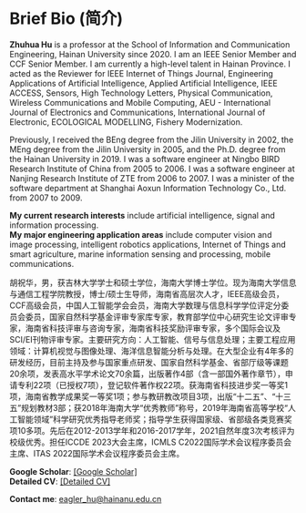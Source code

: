 ---
---

# Brief Bio (简介)
<p>
<b>Zhuhua Hu</b> is a professor at the School of Information and Communication Engineering, Hainan University since 2020. I am an IEEE Senior Member and CCF Senior Member. I am currently a high-level talent in Hainan Province. I acted as the Reviewer for IEEE Internet of Things Journal, Engineering Applications of Artificial Intelligence, Applied Artificial Intelligence, IEEE ACCESS, Sensors, High Technology Letters, Physical Communication, Wireless Communications and Mobile Computing, AEU - International Journal of Electronics and Communications, International Journal of Electronic, ECOLOGICAL MODELLING, Fishery Modernization. 

Previously, I received the BEng degree from the Jilin University in 2002, the MEng degree from the Jilin University in 2005, and the Ph.D. degree from the Hainan University in 2019. I was a software engineer at Ningbo BIRD Research Institute of China from 2005 to 2006. I was a software engineer at Nanjing Research Institute of ZTE from 2006 to 2007. I was a minister of the software department at Shanghai Aoxun Information Technology Co., Ltd. from 2007 to 2009. 

<b>My current research interests</b> include artificial intelligence, signal and information processing.<br>
<b>My major engineering application areas</b> include computer vision and image processing, intelligent robotics applications, Internet of Things and smart agriculture, marine information sensing and processing, mobile communications.
</p>
<p>
胡祝华，男，获吉林大学学士和硕士学位，海南大学博士学位。现为海南大学信息与通信工程学院教授，博士/硕士生导师，海南省高层次人才，IEEE高级会员，CCF高级会员，中国人工智能学会会员，海南大学数理与信息科学学位评定分委员会委员，国家自然科学基金评审专家库专家，教育部学位中心研究生论文评审专家，海南省科技评审与咨询专家，海南省科技奖励评审专家，多个国际会议及SCI/EI刊物评审专家。主要研究方向：人工智能、信号与信息处理；主要工程应用领域：计算机视觉与图像处理、海洋信息智能分析与处理。在大型企业有4年多的研发经历，目前主持及参与国家重点研发、国家自然科学基金、省部厅级等课题20余项，发表高水平学术论文70余篇，出版著作4部（含一部国外著作章节），申请专利22项（已授权7项），登记软件著作权22项。获海南省科技进步奖一等奖1项，海南省教学成果奖一等奖1项；参与教研教改项目3项，出版“十二五”、“十三五”规划教材3部；获2018年海南大学“优秀教师”称号，2019年海南省高等学校“人工智能领域”科学研究优秀指导老师奖；指导学生获得国家级、省部级各类竞赛奖项10多项。先后在2012-2013学年和2016-2017学年，2021自然年度3次考核评为校级优秀。担任ICCDE 2023大会主席，ICMLS C2022国际学术会议程序委员会主席、ITAS 2022国际学术会议程序委员会主席。  
</p>

<b>Google Scholar</b>: [[Google Scholar]](https://scholar.google.com.hk/citations?hl=zh-CN&user=-5x1pM4AAAAJ)<br>
<b>Detailed CV</b>: [[Detailed CV]](https://sice.hainanu.edu.cn/info/1143/2522.htm)

<b>Contact me</b>: <a href="mailto:eagler_hu@hainanu.edu.cn">eagler_hu@hainanu.edu.cn</a>
